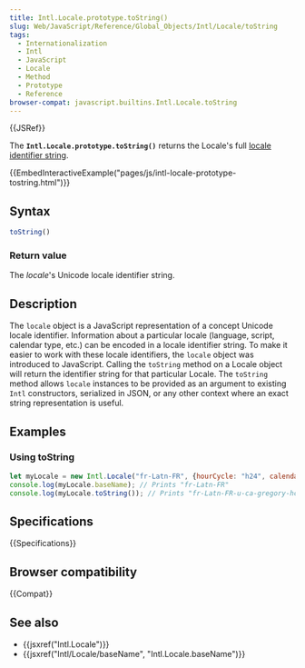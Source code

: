 ```yaml
---
title: Intl.Locale.prototype.toString()
slug: Web/JavaScript/Reference/Global_Objects/Intl/Locale/toString
tags:
  - Internationalization
  - Intl
  - JavaScript
  - Locale
  - Method
  - Prototype
  - Reference
browser-compat: javascript.builtins.Intl.Locale.toString
---
```

{{JSRef}}

<span class="seoSummary">The <strong><code>Intl.Locale.prototype.toString()</code></strong> returns the
Locale's full <a href="https://www.unicode.org/reports/tr35/#Unicode_locale_identifier">locale
identifier string</a>.</span>

{{EmbedInteractiveExample("pages/js/intl-locale-prototype-tostring.html")}}

<!-- The source for this interactive example is stored in a GitHub repository. If you'd like to contribute to the interactive examples project, please clone https://github.com/mdn/interactive-examples and send us a pull request. -->

## Syntax

```js
toString()
```

### Return value

The <var>locale</var>'s Unicode locale identifier string.

## Description

The `locale` object is a JavaScript representation of a concept Unicode locale
identifier. Information about a particular locale (language, script, calendar
type, etc.) can be encoded in a locale identifier string. To make it easier to
work with these locale identifiers, the `locale` object was introduced to
JavaScript. Calling the `toString` method on a Locale object will return the
identifier string for that particular Locale. The `toString` method allows
`locale` instances to be provided as an argument to existing `Intl`
constructors, serialized in JSON, or any other context where an exact string
representation is useful.

## Examples

### Using toString

```js
let myLocale = new Intl.Locale("fr-Latn-FR", {hourCycle: "h24", calendar: "gregory"});
console.log(myLocale.baseName); // Prints "fr-Latn-FR"
console.log(myLocale.toString()); // Prints "fr-Latn-FR-u-ca-gregory-hc-h24"
```

## Specifications

{{Specifications}}

## Browser compatibility

{{Compat}}

## See also

*   {{jsxref("Intl.Locale")}}
*   {{jsxref("Intl/Locale/baseName", "Intl.Locale.baseName")}}
